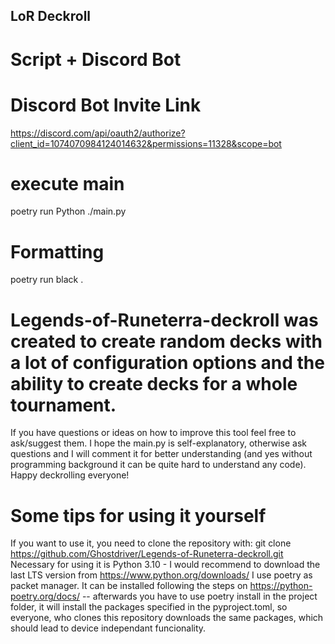 ## LoR Deckroll
# Script + Discord Bot

# Discord Bot Invite Link
https://discord.com/api/oauth2/authorize?client_id=1074070984124014632&permissions=11328&scope=bot

# execute main
poetry run Python ./main.py

# Formatting
poetry run black .

# Legends-of-Runeterra-deckroll was created to create random decks with a lot of configuration options and the ability to create decks for a whole tournament.
If you have questions or ideas on how to improve this tool feel free to ask/suggest them.
I hope the main.py is self-explanatory, otherwise ask questions and I will comment it for better understanding (and yes without programming background it can be quite hard to understand any code).
Happy deckrolling everyone!

# Some tips for using it yourself
If you want to use it, you need to clone the repository with:
git clone https://github.com/Ghostdriver/Legends-of-Runeterra-deckroll.git
Necessary for using it is Python 3.10 - I would recommend to download the last LTS version from https://www.python.org/downloads/ 
I use poetry as packet manager. It can be installed following the steps on https://python-poetry.org/docs/ -- afterwards you have to use poetry install in the project folder, it will install the packages specified in the pyproject.toml, so everyone, who clones this repository downloads the same packages, which should lead to device independant funcionality.
